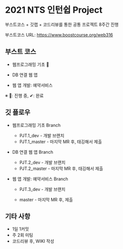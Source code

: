 # 2021 NTS 인턴쉽 Project

부스트코스 + 깃랩 + 코드리뷰를 통한 공통 프로젝트 8주간 진행

부스트코스 URL: https://www.boostcourse.org/web316



## 부스트 코스

* 웹프로그래밍 기초 🚢

* DB 연결 웹 앱 

* 웹 앱 개발: 예약서비스 



※ 🚢: 진행 중, ✔: 완료



## 깃 플로우

* 웹프로그래밍 기초 Branch

  * PJT.1_dev - 개발 브랜치
  * PJT.1_master - 마지막 MR 후, 태깅해서 제출

* DB 연결 웹 앱  Branch

  * PJT.2_dev - 개발 브랜치
  * PJT.2_master - 마지막 MR 후, 태깅해서 제출

* 웹 앱 개발: 예약서비스  Branch

  * PJT.3_dev - 개발 브랜치

  * master - 마지막 MR 후, 제출



## 기타 사항

* 1일 1커밋
* 주 2회 미팅
* 코드리뷰 후,  WIKI 작성


